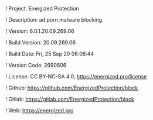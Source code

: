 ! Project: Energized Protection

! Description: ad.porn.malware blocking.

! Version: 6.0.1.20.09.269.06

! Build Version: 20.09.269.06

! Build Date: Fri, 25 Sep 20 06:06:44

! Version Code: 2690606

! License: CC BY-NC-SA 4.0, https://energized.pro/license

! Github: https://github.com/EnergizedProtection/block

! Gitlab: https://gitlab.com/EnergizedProtection/block


! Web: https://energized.pro
